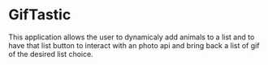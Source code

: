 # GifTastic
This application allows the user to dynamicaly add animals to a list and to have that list button to interact with an photo api and bring back a list of gif of the desired list choice.
